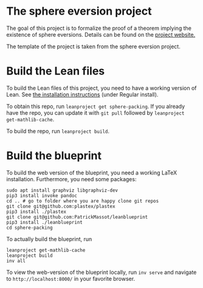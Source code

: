 # The sphere eversion project

The goal of this project is to formalize the proof of a theorem implying the existence of sphere eversions. Details can be found on the [project website.](https://leanprover-community.github.io/sphere-eversion/)

The template of the project is taken from the sphere eversion project.

# Build the Lean files

To build the Lean files of this project, you need to have a working version of Lean.
See [the installation instructions](https://leanprover-community.github.io/get_started.html) (under Regular install).

To obtain this repo, run `leanproject get sphere-packing`. If you already have the repo, you can
update it with `git pull` followed by `leanproject get-mathlib-cache`.

To build the repo, run `leanproject build`.

# Build the blueprint

To build the web version of the blueprint, you need a working LaTeX installation.
Furthermore, you need some packages:
```
sudo apt install graphviz libgraphviz-dev
pip3 install invoke pandoc
cd .. # go to folder where you are happy clone git repos
git clone git@github.com:plastex/plastex
pip3 install ./plastex
git clone git@github.com:PatrickMassot/leanblueprint
pip3 install ./leanblueprint
cd sphere-packing
```

To actually build the blueprint, run
```
leanproject get-mathlib-cache
leanproject build
inv all
```

To view the web-version of the blueprint locally, run `inv serve` and navigate to
`http://localhost:8000/` in your favorite browser.
